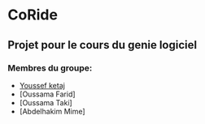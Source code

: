 # CoRide
 
## Projet pour le cours du genie logiciel
### Membres du groupe:
- [Youssef ketaj](https://twitter.com/youssef_ketaj)
- [Oussama Farid]
- [Oussama Taki]
- [Abdelhakim Mime]